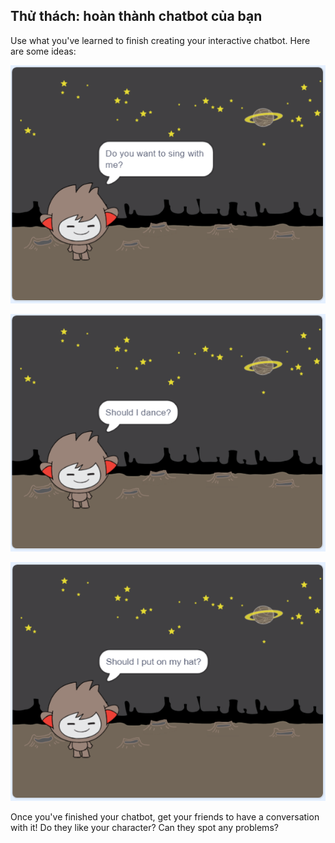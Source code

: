 ## Thử thách: hoàn thành chatbot của bạn

Use what you've learned to finish creating your interactive chatbot. Here are some ideas:

![Ý tưởng ChatBot](images/chatbot-ideas1.png)

![Ý tưởng ChatBot](images/chatbot-ideas2.png)

![Ý tưởng ChatBot](images/chatbot-ideas3.png)

Once you've finished your chatbot, get your friends to have a conversation with it! Do they like your character? Can they spot any problems?